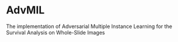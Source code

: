 # AdvMIL
The implementation of Adversarial Multiple Instance Learning for the Survival Analysis on Whole-Slide Images
